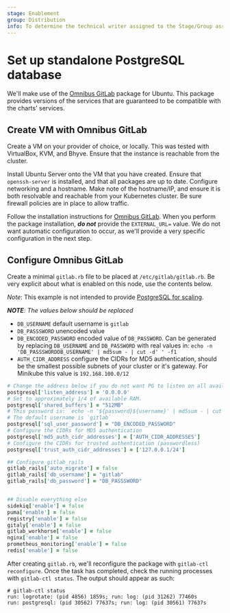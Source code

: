```yaml
---
stage: Enablement
group: Distribution
info: To determine the technical writer assigned to the Stage/Group associated with this page, see https://about.gitlab.com/handbook/engineering/ux/technical-writing/#designated-technical-writers
---
```


# Set up standalone PostgreSQL database

We'll make use of the [Omnibus GitLab](https://about.gitlab.com/install/#ubuntu) package for Ubuntu. This package provides versions of the services that are guaranteed to be compatible with the charts' services.

## Create VM with Omnibus GitLab

Create a VM on your provider of choice, or locally. This was tested with VirtualBox, KVM, and Bhyve.
Ensure that the instance is reachable from the cluster.

Install Ubuntu Server onto the VM that you have created. Ensure that `openssh-server` is installed, and that all packages are up to date.
Configure networking and a hostname. Make note of the hostname/IP, and ensure it is both resolvable and reachable from your Kubernetes cluster.
Be sure firewall policies are in place to allow traffic.

Follow the installation instructions for [Omnibus GitLab](https://about.gitlab.com/install/#ubuntu). When you perform the package installation, **_do not_** provide the `EXTERNAL_URL=` value. We do not want automatic configuration to occur, as we'll provide a very specific configuration in the next step.

## Configure Omnibus GitLab

Create a minimal `gitlab.rb` file to be placed at `/etc/gitlab/gitlab.rb`. Be very explicit about what is enabled on this node, use the contents below.

*Note*: This example is not intended to provide [PostgreSQL for scaling](https://docs.gitlab.com/ee/administration/postgresql/index.html).

_**NOTE**: The values below should be replaced_

- `DB_USERNAME` default username is `gitlab`
- `DB_PASSSWORD` unencoded value
- `DB_ENCODED_PASSWORD` encoded value of `DB_PASSWORD`. Can be generated by replacing `DB_USERNAME` and `DB_PASSWORD` with real values in: `echo -n 'DB_PASSSWORDDB_USERNAME' | md5sum - | cut -d' ' -f1`
- `AUTH_CIDR_ADDRESS` configure the CIDRs for MD5 authentication, should be the smallest possible subnets of your cluster or it's gateway. For Minikube this value is `192.168.100.0/12`

```ruby
# Change the address below if you do not want PG to listen on all available addresses
postgresql['listen_address'] = '0.0.0.0'
# Set to approximately 1/4 of available RAM.
postgresql['shared_buffers'] = "512MB"
# This password is: `echo -n '${password}${username}' | md5sum - | cut -d' ' -f1`
# The default username is `gitlab`
postgresql['sql_user_password'] = "DB_ENCODED_PASSWORD"
# Configure the CIDRs for MD5 authentication
postgresql['md5_auth_cidr_addresses'] = ['AUTH_CIDR_ADDRESSES']
# Configure the CIDRs for trusted authentication (passwordless)
postgresql['trust_auth_cidr_addresses'] = ['127.0.0.1/24']

## Configure gitlab_rails
gitlab_rails['auto_migrate'] = false
gitlab_rails['db_username'] = "gitlab"
gitlab_rails['db_password'] = "DB_PASSSWORD"


## Disable everything else
sidekiq['enable'] = false
puma['enable'] = false
registry['enable'] = false
gitaly['enable'] = false
gitlab_workhorse['enable'] = false
nginx['enable'] = false
prometheus_monitoring['enable'] = false
redis['enable'] = false
```

After creating `gitlab.rb`, we'll reconfigure the package with `gitlab-ctl reconfigure`. Once the task has completed, check the running processes with `gitlab-ctl status`. The output should appear as such:

```plaintext
# gitlab-ctl status
run: logrotate: (pid 4856) 1859s; run: log: (pid 31262) 77460s
run: postgresql: (pid 30562) 77637s; run: log: (pid 30561) 77637s
```
